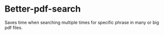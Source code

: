 # Better-pdf-search
Saves time when searching multiple times for specific phrase in many or big pdf files.
